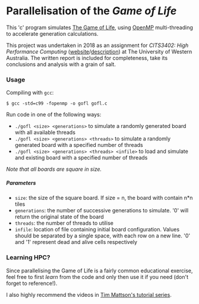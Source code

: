 # Parallelisation of the *Game of Life*

This 'c' program simulates [The Game of Life](https://en.wikipedia.org/wiki/Conway%27s_Game_of_Life#Variations), using
[OpenMP](https://www.openmp.org/) multi-threading to accelerate generation calculations.

This project was undertaken in 2018 as an assignment for *CITS3402: High Performance Computing*
\([website](http://teaching.csse.uwa.edu.au/units/CITS3402/)/[description](http://handbooks.uwa.edu.au/unitdetails?code=CITS3402)\) at The University of Western Australia.
The written report is included for completeness, take its conclusions and analysis with a grain of salt.

### Usage

Compiling with `gcc`:
```
$ gcc -std=c99 -fopenmp -o gofl gofl.c
```

Run code in one of the following ways:
- `./gofl <size> <generations>` to simulate a randomly generated board with all available threads
- `./gofl <size> <generations> <threads>` to simulate a randomly generated board with a specified number of threads
- `./gofl <size> <generations> <threads> <infile>` to load and simulate and existing board with a specified number of threads

*Note that all boards are square in size.*

##### Parameters

- `size`: the size of the square board. If size = n, the board with contain n*n tiles
- `generations`: the number of successive generations to simulate. '0' will return the original state of the board
- `threads`: the number of threads to utilise
- `infile`: location of file containing initial board configuration. Values should
be separated by a single space, with each row on a new line. '0' and '1' represent dead and alive cells respectively

### Learning HPC?

Since parallelising the Game of Life is a fairly common educational exercise,
feel free to first _*learn*_ from the code and only then use it if you need (don't
forget to reference!).

I also highly recommend the videos in [Tim Mattson's tutorial series](https://www.youtube.com/watch?v=nE-xN4Bf8XI).

